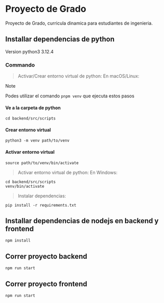 ﻿# Proyecto de Grado

Proyecto de Grado, curricula dinamica para estudiantes de ingenieria.

## Installar dependencias de python

Version python3 3.12.4

### Commando

> Activar/Crear entorno virtual de python:
> En macOS/Linux:

> [!NOTE]
> Podes utilizar el comando `pnpm venv` que ejecuta estos pasos

#### Ve a la carpeta de python

```
cd backend/src/scripts
```

#### Crear entorno virtual

```
python3 -m venv path/to/venv
```

#### Activar entorno virtual

```
source path/to/venv/bin/activate
```

> Activar entorno virtual de python:
> En Windows:

```
cd backend/src/scripts
venv/bin/activate
```

> Instalar dependencias:

```
pip install -r requirements.txt
```

## Installar dependencias de nodejs en backend y frontend

```
npm install
```

## Correr proyecto backend

```
npm run start
```

## Correr proyecto frontend

```
npm run start
```
